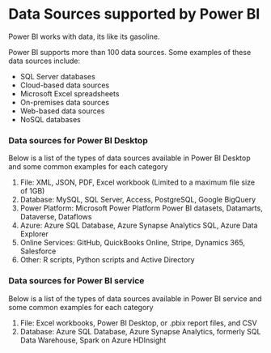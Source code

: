 # Data Sources supported by Power BI
Power BI works with data, its like its gasoline.

Power BI supports more than 100 data sources. Some examples of these data sources include:

- SQL Server databases
- Cloud-based data sources
- Microsoft Excel spreadsheets
- On-premises data sources
- Web-based data sources
- NoSQL databases

### Data sources for Power BI Desktop
Below is a list of the types of data sources available in Power BI Desktop and some common examples for each category

1. File: XML, JSON, PDF, Excel workbook (Limited to a maximum file size of 1GB)
2. Database: MySQL, SQL Server, Access, PostgreSQL, Google BigQuery
3. Power Platform: Microsoft Power Platform Power BI datasets, Datamarts, Dataverse, Dataflows
4. Azure: Azure SQL Database, Azure Synapse Analytics SQL, Azure Data Explorer
5. Online Services: GitHub, QuickBooks Online, Stripe, Dynamics 365, Salesforce
6. Other: R scripts, Python scripts and Active Directory

### Data sources for Power BI service
Below is a list of the types of data sources available in Power BI service and some common examples for each category

1. File: Excel workbooks, Power BI Desktop, or .pbix report files, and CSV
2. Database: Azure SQL Database, Azure Synapse Analytics, formerly SQL Data Warehouse, Spark on Azure HDInsight